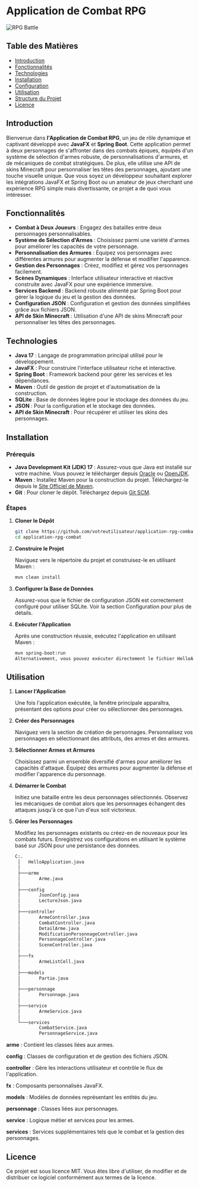 # Application de Combat RPG

![RPG Battle](path_to_screenshot.png)

## Table des Matières

- [Introduction](#introduction)
- [Fonctionnalités](#fonctionnalités)
- [Technologies](#technologies)
- [Installation](#installation)
- [Configuration](#configuration)
- [Utilisation](#utilisation)
- [Structure du Projet](#structure-du-projet)
- [Licence](#licence)

## Introduction

Bienvenue dans **l'Application de Combat RPG**, un jeu de rôle dynamique et captivant développé avec **JavaFX** et **Spring Boot**. Cette application permet à deux personnages de s'affronter dans des combats épiques, équipés d'un système de sélection d'armes robuste, de personnalisations d'armures, et de mécaniques de combat stratégiques. De plus, elle utilise une API de skins Minecraft pour personnaliser les têtes des personnages, ajoutant une touche visuelle unique. Que vous soyez un développeur souhaitant explorer les intégrations JavaFX et Spring Boot ou un amateur de jeux cherchant une expérience RPG simple mais divertissante, ce projet a de quoi vous intéresser.

## Fonctionnalités

- **Combat à Deux Joueurs** : Engagez des batailles entre deux personnages personnalisables.
- **Système de Sélection d'Armes** : Choisissez parmi une variété d'armes pour améliorer les capacités de votre personnage.
- **Personnalisation des Armures** : Équipez vos personnages avec différentes armures pour augmenter la défense et modifier l'apparence.
- **Gestion des Personnages** : Créez, modifiez et gérez vos personnages facilement.
- **Scènes Dynamiques** : Interface utilisateur interactive et réactive construite avec JavaFX pour une expérience immersive.
- **Services Backend** : Backend robuste alimenté par Spring Boot pour gérer la logique du jeu et la gestion des données.
- **Configuration JSON** : Configuration et gestion des données simplifiées grâce aux fichiers JSON.
- **API de Skin Minecraft** : Utilisation d'une API de skins Minecraft pour personnaliser les têtes des personnages.

## Technologies

- **Java 17** : Langage de programmation principal utilisé pour le développement.
- **JavaFX** : Pour construire l'interface utilisateur riche et interactive.
- **Spring Boot** : Framework backend pour gérer les services et les dépendances.
- **Maven** : Outil de gestion de projet et d'automatisation de la construction.
- **SQLite** : Base de données légère pour le stockage des données du jeu.
- **JSON** : Pour la configuration et le stockage des données.
- **API de Skin Minecraft** : Pour récupérer et utiliser les skins des personnages.

## Installation

### Prérequis

- **Java Development Kit (JDK) 17** : Assurez-vous que Java est installé sur votre machine. Vous pouvez le télécharger depuis [Oracle](https://www.oracle.com/java/technologies/javase-jdk17-downloads.html) ou [OpenJDK](https://jdk.java.net/17/).
- **Maven** : Installez Maven pour la construction du projet. Téléchargez-le depuis le [Site Officiel de Maven](https://maven.apache.org/download.cgi).
- **Git** : Pour cloner le dépôt. Téléchargez depuis [Git SCM](https://git-scm.com/downloads).

### Étapes

1. **Cloner le Dépôt**

   ```bash
   git clone https://github.com/votreutilisateur/application-rpg-combat.git
   cd application-rpg-combat

2. **Construire le Projet**

   Naviguez vers le répertoire du projet et construisez-le en utilisant Maven :
  
   ```bash
   mvn clean install
   ```
3. **Configurer la Base de Données**

    Assurez-vous que le fichier de configuration JSON est correctement configuré pour utiliser SQLite. Voir la section Configuration pour plus de détails.

4. **Exécuter l'Application**

   Après une construction réussie, exécutez l'application en utilisant Maven :

   ```bash
   mvn spring-boot:run
   Alternativement, vous pouvez exécuter directement le fichier HelloApplication.java depuis votre IDE.

## Utilisation
1. **Lancer l'Application**
   
    Une fois l'application exécutée, la fenêtre principale apparaîtra, présentant des options pour créer ou sélectionner des personnages.

2. **Créer des Personnages**
   
    Naviguez vers la section de création de personnages.
    Personnalisez vos personnages en sélectionnant des attributs, des armes et des armures.

3. **Sélectionner Armes et Armures**
 
    Choisissez parmi un ensemble diversifié d'armes pour améliorer les capacités d'attaque.
    Équipez des armures pour augmenter la défense et modifier l'apparence du personnage.
  
4. **Démarrer le Combat**
 
    Initiez une bataille entre les deux personnages sélectionnés.
    Observez les mécaniques de combat alors que les personnages échangent des attaques jusqu'à ce que l'un d'eux soit victorieux.

5. **Gérer les Personnages**

    Modifiez les personnages existants ou créez-en de nouveaux pour les combats futurs.
    Enregistrez vos configurations en utilisant le système basé sur JSON pour une persistance des données.

   ```bash
   C:.
    │   HelloApplication.java
    │
    ├───arme
    │       Arme.java
    │
    ├───config
    │       JsonConfig.java
    │       LectureJson.java
    │
    ├───controller
    │       ArmeController.java
    │       CombatController.java
    │       DetailArme.java
    │       ModificationPersonnageController.java
    │       PersonnageController.java
    │       SceneController.java
    │
    ├───fx
    │       ArmeListCell.java
    │
    ├───models
    │       Partie.java
    │
    ├───personnage
    │       Personnage.java
    │
    ├───service
    │       ArmeService.java
    │
    └───services
            CombatService.java
            PersonnageService.java

**arme** : Contient les classes liées aux armes.

**config** : Classes de configuration et de gestion des fichiers JSON.

**controller** : Gère les interactions utilisateur et contrôle le flux de l'application.

**fx** : Composants personnalisés JavaFX.

**models** : Modèles de données représentant les entités du jeu.

**personnage** : Classes liées aux personnages.

**service** : Logique métier et services pour les armes.

**services** : Services supplémentaires tels que le combat et la gestion des personnages.


## Licence
Ce projet est sous licence MIT. Vous êtes libre d'utiliser, de modifier et de distribuer ce logiciel conformément aux termes de la licence.


